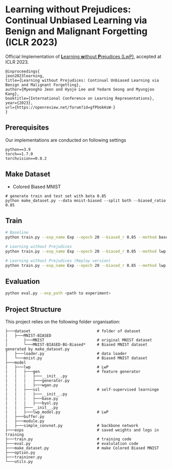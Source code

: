 # Learning without Prejudices: Continual Unbiased Learning via Benign and Malignant Forgetting (ICLR 2023)
Official Implementation of [**L**earning **w**ithout **P**rejudices (LwP)](https://openreview.net/forum?id=gfPUokHsW-), accepted at ICLR 2023.

```
@inproceedings{
jeon2023learning,
title={Learning without Prejudices: Continual Unbiased Learning via Benign and Malignant Forgetting},
author={Myeongho Jeon and Hyoje Lee and Yedarm Seong and Myungjoo Kang},
booktitle={International Conference on Learning Representations},
year={2023},
url={https://openreview.net/forum?id=gfPUokHsW-}
}
```

## Prerequisites
Our implementations are conducted on following settings
```
python==3.9
torch==1.7.0
torchvision==0.8.2
```



## Make Dataset
- Colored Biased MNIST
```
# generate train and test set with beta 0.85
python make_dataset.py --data mnist-biased --split both --biased_ratio 0.85
```

## Train

```sh
# Baseline
python train.py --exp_name Exp --epoch 20 --biased_r 0.85 --method base 

# Learning without Prejudices
python train.py --exp_name Exp --epoch 20 --biased_r 0.85 --method lwp

# Learning without Prejudices (Replay version)
python train.py --exp_name Exp --epoch 20 --biased_r 0.85 --method lwp --replay
```

## Evaluation
```sh
python eval.py --exp_path <path to experiment>
```

## Project Structure

This project relies on the following folder organisation:
```
├───dataset                             # folder of dataset
|   ├───MNIST-BIASED                    
|       ├───MNIST                       # original MNIST dataset
|       └───MNIST-BIASED-BG-Biased*     # Biased MNIST dataset generated by make_dataset.py
│   ├───loader.py                       # data loader
│   └───mnist.py                        # Biased MNIST dataset
├───model
|   ├───lwp                             # LwP
|   |   ├───gen                         # feature generator
|   |   |   ├───__init__.py
|   |   |   ├───generator.py
|   |   |   ├───wgan.py
|   |   ├───ssl                         # self-supervised learninge
|   |   |   ├───__init__.py
|   |   |   ├───base.py
|   |   |   ├───byol.py
|   |   ├───__init__.py
|   |   ├───lwp_model.py                # LwP
|   ├───buffer.py                          
|   ├───module.py
|   ├───simple_convnet.py               # backbone network
├───exps                                # saved weights and logs in training
├───train.py                            # training code
├───eval.py                             # evalulation code
├───make_dataset.py                     # make Colored Biased MNIST
├───option.py                           
├───traininer.py                        
└───utils.py                            
```




